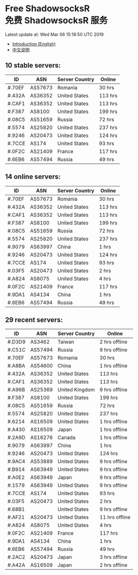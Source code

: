 # Free ShadowsocksR<br>免费 ShadowsocksR 服务

Latest update at: Wed Mar 06 15:18:50 UTC 2019

- [Introduction (English)](https://vision-network.readthedocs.io/en/latest/services/autossr.html)
- [中文说明](https://vision-network.readthedocs.io/zh_CN/latest/services/autossr.html)


## 10 stable servers:

| ID | ASN | Server Country | Online |
| ------ | ------ | ------ | ------ |
| #.70EF | AS57673 | Romania | 30 hrs |
| #.432A | AS36352 | United States | 113 hrs |
| #.CAF1 | AS36352 | United States | 113 hrs |
| #.F387 | AS8100 | United States | 199 hrs |
| #.08C5 | AS51659 | Russia | 72 hrs |
| #.5574 | AS25820 | United States | 237 hrs |
| #.9246 | AS20473 | United States | 124 hrs |
| #.7CCE | AS174 | United States | 93 hrs |
| #.0F2C | AS21409 | France | 117 hrs |
| #.6EB6 | AS57494 | Russia | 49 hrs |

## 14 online servers:

| ID | ASN | Server Country | Online |
| ------ | ------ | ------ | ------ |
| #.70EF | AS57673 | Romania | 30 hrs |
| #.432A | AS36352 | United States | 113 hrs |
| #.CAF1 | AS36352 | United States | 113 hrs |
| #.F387 | AS8100 | United States | 199 hrs |
| #.08C5 | AS51659 | Russia | 72 hrs |
| #.5574 | AS25820 | United States | 237 hrs |
| #.9079 | AS63997 | China | 1 hrs |
| #.9246 | AS20473 | United States | 124 hrs |
| #.7CCE | AS174 | United States | 93 hrs |
| #.03F5 | AS20473 | United States | 2 hrs |
| #.A824 | AS8075 | United States | 4 hrs |
| #.0F2C | AS21409 | France | 117 hrs |
| #.9DA1 | AS4134 | China | 1 hrs |
| #.6EB6 | AS57494 | Russia | 49 hrs |

## 29 recent servers:

| ID | ASN | Server Country | Online |
| ------ | ------ | ------ | ------ |
| #.D3D9 | AS3462 | Taiwan | 2 hrs offline |
| #.C51C | AS57494 | Russia | 9 hrs offline |
| #.70EF | AS57673 | Romania | 30 hrs |
| #.A8BA | AS54600 | China | 1 hrs offline |
| #.432A | AS36352 | United States | 113 hrs |
| #.CAF1 | AS36352 | United States | 113 hrs |
| #.A96B | AS25369 | United Kingdom | 9 hrs offline |
| #.F387 | AS8100 | United States | 199 hrs |
| #.08C5 | AS51659 | Russia | 72 hrs |
| #.5574 | AS25820 | United States | 237 hrs |
| #.6214 | AS16509 | United States | 1 hrs offline |
| #.A430 | AS16509 | Japan | 1 hrs offline |
| #.2A9D | AS16276 | Canada | 1 hrs offline |
| #.9079 | AS63997 | China | 1 hrs |
| #.9246 | AS20473 | United States | 124 hrs |
| #.9AC4 | AS53889 | United States | 9 hrs offline |
| #.B914 | AS63949 | United States | 9 hrs offline |
| #.A0E2 | AS63949 | Japan | 9 hrs offline |
| #.1579 | AS63949 | United States | 9 hrs offline |
| #.7CCE | AS174 | United States | 93 hrs |
| #.03F5 | AS20473 | United States | 2 hrs |
| #.68B1 |  | United States | 9 hrs offline |
| #.AF21 | AS20473 | United States | 11 hrs offline |
| #.A824 | AS8075 | United States | 4 hrs |
| #.0F2C | AS21409 | France | 117 hrs |
| #.9DA1 | AS4134 | China | 1 hrs |
| #.6EB6 | AS57494 | Russia | 49 hrs |
| #.2AC2 | AS20473 | Japan | 3 hrs offline |
| #.A42A | AS16509 | Japan | 2 hrs offline |


